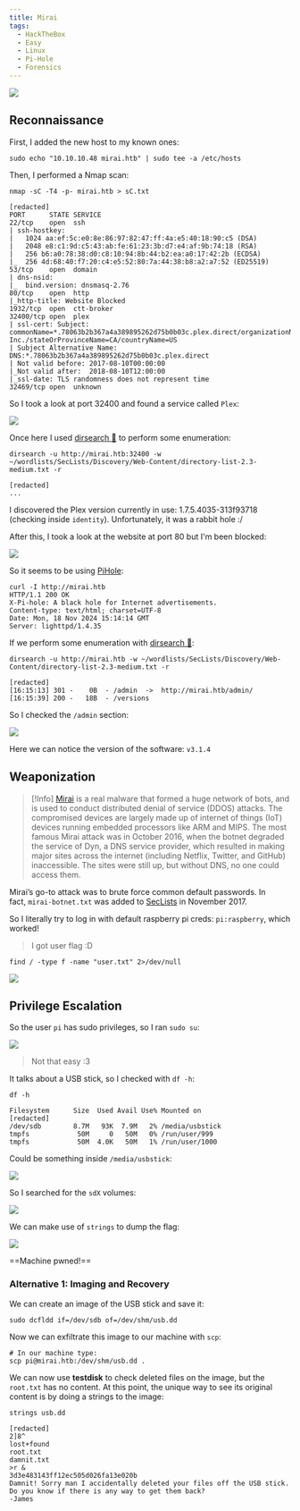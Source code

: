 ```yaml
---
title: Mirai
tags:
  - HackTheBox
  - Easy
  - Linux
  - Pi-Hole
  - Forensics
---
```

![](Pasted%20image%2020241118155004.png)

## Reconnaissance

First, I added the new host to my known ones:

```shell
sudo echo "10.10.10.48 mirai.htb" | sudo tee -a /etc/hosts
```

Then, I performed a Nmap scan:

```shell
nmap -sC -T4 -p- mirai.htb > sC.txt

[redacted]
PORT      STATE SERVICE
22/tcp    open  ssh
| ssh-hostkey: 
|   1024 aa:ef:5c:e0:8e:86:97:82:47:ff:4a:e5:40:18:90:c5 (DSA)
|   2048 e8:c1:9d:c5:43:ab:fe:61:23:3b:d7:e4:af:9b:74:18 (RSA)
|   256 b6:a0:78:38:d0:c8:10:94:8b:44:b2:ea:a0:17:42:2b (ECDSA)
|_  256 4d:68:40:f7:20:c4:e5:52:80:7a:44:38:b8:a2:a7:52 (ED25519)
53/tcp    open  domain
| dns-nsid: 
|_  bind.version: dnsmasq-2.76
80/tcp    open  http
|_http-title: Website Blocked
1932/tcp  open  ctt-broker
32400/tcp open  plex
| ssl-cert: Subject: commonName=*.78063b2b367a4a389895262d75b0b03c.plex.direct/organizationName=Plex, Inc./stateOrProvinceName=CA/countryName=US
| Subject Alternative Name: DNS:*.78063b2b367a4a389895262d75b0b03c.plex.direct
| Not valid before: 2017-08-10T00:00:00
|_Not valid after:  2018-08-10T12:00:00
|_ssl-date: TLS randomness does not represent time
32469/tcp open  unknown
```

So I took a look at port 32400 and found a service called `Plex`:

![](Pasted%20image%2020241118155750.png)

Once here I used [dirsearch 📁](dirsearch.md) to perform some enumeration:

```shell
dirsearch -u http://mirai.htb:32400 -w ~/wordlists/SecLists/Discovery/Web-Content/directory-list-2.3-medium.txt -r

[redacted]
...
```

I discovered the Plex version currently in use: 1.7.5.4035-313f93718 (checking inside `identity`). Unfortunately, it was a rabbit hole :/

After this, I took a look at the website at port 80 but I'm been blocked:

![](Pasted%20image%2020241118155655.png)

So it seems to be using [PiHole](https://pi-hole.net/):

```shell
curl -I http://mirai.htb
HTTP/1.1 200 OK
X-Pi-hole: A black hole for Internet advertisements.
Content-type: text/html; charset=UTF-8
Date: Mon, 18 Nov 2024 15:14:14 GMT
Server: lighttpd/1.4.35
```

If we perform some enumeration with [dirsearch 📁](dirsearch.md):

```shell
dirsearch -u http://mirai.htb -w ~/wordlists/SecLists/Discovery/Web-Content/directory-list-2.3-medium.txt -r

[redacted]
[16:15:13] 301 -    0B  - /admin  ->  http://mirai.htb/admin/
[16:15:39] 200 -   18B  - /versions 
```

So I checked the `/admin` section:

![](Pasted%20image%2020241118161818.png)

Here we can notice the version of the software: `v3.1.4`

## Weaponization

>[!Info]
>[Mirai](https://en.wikipedia.org/wiki/Mirai_(malware)) is a real malware that formed a huge network of bots, and is used to conduct distributed denial of service (DDOS) attacks. The compromised devices are largely made up of internet of things (IoT) devices running embedded processors like ARM and MIPS. The most famous Mirai attack was in October 2016, when the botnet degraded the service of Dyn, a DNS service provider, which resulted in making major sites across the internet (including Netflix, Twitter, and GitHub) inaccessible. The sites were still up, but without DNS, no one could access them.
>
Mirai’s go-to attack was to brute force common default passwords. In fact, `mirai-botnet.txt` was added to [SecLists](https://github.com/danielmiessler/SecLists/blob/master/Passwords/Malware/mirai-botnet.txt) in November 2017.

So I literally try to log in with default raspberry pi creds: `pi:raspberry`, which worked!

> I got user flag :D

```shell
find / -type f -name "user.txt" 2>/dev/null
```

![](Pasted%20image%2020241118162607.png)

## Privilege Escalation

So the user `pi` has sudo privileges, so I ran `sudo su`:

![](Pasted%20image%2020241118163347.png)

> Not that easy :3

It talks about a USB stick, so I checked with `df -h`:

```shell
df -h

Filesystem      Size  Used Avail Use% Mounted on
[redacted]
/dev/sdb        8.7M   93K  7.9M   2% /media/usbstick
tmpfs            50M     0   50M   0% /run/user/999
tmpfs            50M  4.0K   50M   1% /run/user/1000
```

Could be something inside `/media/usbstick`:

![](Pasted%20image%2020241118163754.png)

So I searched for the `sdX` volumes:

![](Pasted%20image%2020241118163916.png)

We can make use of `strings` to dump the flag:

![](Pasted%20image%2020241118164010.png)

==Machine pwned!==

### Alternative 1: Imaging and Recovery

We can create an image of the USB stick and save it:

```shell
sudo dcfldd if=/dev/sdb of=/dev/shm/usb.dd
```

Now we can exfiltrate this image to our machine with `scp`:

```shell
# In our machine type:
scp pi@mirai.htb:/dev/shm/usb.dd .
```

We can now use **testdisk** to check deleted files on the image, but the `root.txt` has no content. At this point, the unique way to see its original content is by doing a strings to the image:

```shell
strings usb.dd

[redacted]
2]8^
lost+found
root.txt
damnit.txt
>r &
3d3e483143ff12ec505d026fa13e020b
Damnit! Sorry man I accidentally deleted your files off the USB stick.
Do you know if there is any way to get them back?
-James
```

